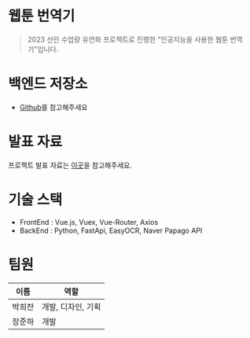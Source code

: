 # 웹툰 번역기
> 2023 선린 수업량 유연화 프로젝트로 진행한 "인공지능을 사용한 웹툰 번역기"입니다.

# 백엔드 저장소
- [Github](https://github.com/kichan05/Webtoon-Translater-BackEnd)를 참고해주세요

# 발표 자료
프로젝트 발표 자료는 [이곳](https://www.figma.com/proto/r0HzBngz26b1eD05LKZCiZ/%EB%B0%9C%ED%91%9C-%EC%9E%90%EB%A3%8C-%EB%AA%A8%EC%9D%8C?type=design&node-id=411-4&t=Ziid8AQXamVLK6px-0&scaling=contain&page-id=411%3A4](https://www.figma.com/proto/r0HzBngz26b1eD05LKZCiZ/%EB%B0%9C%ED%91%9C-%EC%9E%90%EB%A3%8C-%EB%AA%A8%EC%9D%8C?type=design&node-id=411-5&t=ueCbnJnC8hJj7vUo-1&scaling=contain&page-id=411%3A4&mode=design)https://www.figma.com/proto/r0HzBngz26b1eD05LKZCiZ/%EB%B0%9C%ED%91%9C-%EC%9E%90%EB%A3%8C-%EB%AA%A8%EC%9D%8C?type=design&node-id=411-5&t=ueCbnJnC8hJj7vUo-1&scaling=contain&page-id=411%3A4&mode=design)을 참고해주세요.

# 기술 스택
- FrontEnd : Vue.js, Vuex, Vue-Router, Axios
- BackEnd : Python, FastApi, EasyOCR, Naver Papago API

# 팀원

|이름|역할|
|----|-----|
|박희찬| 개발, 디자인, 기획 |
|장준하|        개발        |
